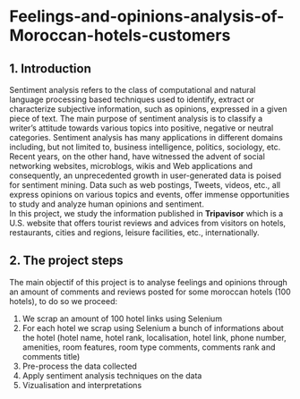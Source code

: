 # Feelings-and-opinions-analysis-of-Moroccan-hotels-customers
<h2>1. Introduction</h2>
Sentiment analysis refers to the class of computational and natural language processing based techniques used to identify, extract or characterize subjective information, such as opinions, expressed in a given piece of text. The main purpose of sentiment analysis is to classify a writer’s attitude towards various topics into positive, negative or neutral categories. Sentiment analysis has many applications in different domains including, but not limited to, business intelligence, politics, sociology, etc. Recent years, on the other hand, have witnessed the advent of social networking websites, microblogs, wikis and Web applications and consequently, an unprecedented growth in user-generated data is poised for sentiment mining. Data such as web postings, Tweets, videos, etc., all express opinions on various topics and events, offer immense opportunities to study and analyze human opinions and sentiment.<br> In this project, we study the information published in <b>Tripavisor</b> which is a U.S. website that offers tourist reviews and advices from visitors on hotels, restaurants, cities and regions, leisure facilities, etc., internationally.
<h2>2. The project steps</h2>
The main objectif of this project is to analyse feelings and opinions through an amount of comments and reviews posted for some moroccan hotels (100 hotels), to do so we proceed:
<ol>
<li>We scrap an amount of 100 hotel links using Selenium</li>
<li>For each hotel we scrap using Selenium a bunch of informations about the hotel (hotel name, hotel rank, localisation,	hotel link, phone number,	amenities,	room features,	room type	comments, comments rank and comments title)</li>

<li>Pre-process the data collected</li>
<li>Apply sentiment analysis techniques on the data</li>
<li>Vizualisation and interpretations</li>
</ol>

